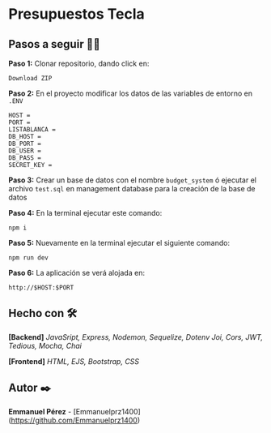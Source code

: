 # Presupuestos Tecla

## Pasos a seguir 🚶‍♂️

**Paso 1:** Clonar repositorio, dando click en:
```
Download ZIP
```
**Paso 2:** En el proyecto modificar los datos de las variables de entorno en `.ENV`
```
HOST = 
PORT =
LISTABLANCA =
DB_HOST = 
DB_PORT =
DB_USER = 
DB_PASS = 
SECRET_KEY =
```
**Paso 3:** Crear un base de datos con el nombre `budget_system` ó ejecutar el archivo `test.sql` en management database para la creación de la base de datos

**Paso 4:** En la terminal ejecutar este comando:
```
npm i
```
**Paso 5:** Nuevamente en la terminal ejecutar el siguiente comando: 
``` 
npm run dev
```

**Paso 6:** La aplicación se verá alojada en: 
``` 
http://$HOST:$PORT
``` 


## Hecho con 🛠️

**[Backend]**
*JavaSript, Express, Nodemon, Sequelize, Dotenv Joi, Cors, JWT, Tedious, Mocha, Chai*

**[Frontend]**
*HTML, EJS, Bootstrap, CSS*

## Autor ✒️

**Emmanuel Pérez** - [Emmanuelprz1400] (https://github.com/Emmanuelprz1400)
